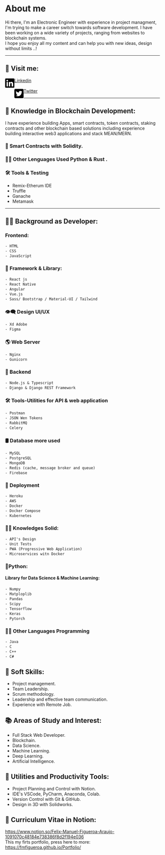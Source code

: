 # About me
Hi there, I'm an Electronic Engineer with experience in project managment, I'm trying to make a career switch towards software development. I have been working on a wide variety of projects, ranging from websites to blockchain systems. <br/>I hope you enjoy all my content and can help you with new ideas, design without limits ..!
<hr> 
<h2>📢 Visit me:</h2>
<a href="https://www.linkedin.com/in/felix-manuel-figueroa-3b91551b/">Linkedin
<img align="left" alt="Felix Figueroa | Linkedin" width="30px" src="https://raw.githubusercontent.com/FMFigueroa/FMFigueroa/master/assets/img/linkedin-brands.svg"/></a>
<br/>
<br/>
<a href="https://twitter.com/FelixM_Figueroa">Twitter
<img align="left" alt="Felix Figueroa | Twitter" width="30px" src="https://raw.githubusercontent.com/FMFigueroa/FMFigueroa/master/assets/img/twitter-square-brands.svg"/></a>
<br/>
<hr/> 

## 🔗 Knowledge in Blockchain Development:
I have experience building Apps, smart contracts, token contracts, staking contracts and other blockchain based solutions including experience building interactive web3 applications and stack MEAN/MERN.
  
### 📃 Smart Contracts with Solidity.
  
### 👨‍💻 Other Lenguages Used Python & Rust .

### 🛠 Tools & Testing
- Remix-Etherum IDE
- Truffle
- Ganache
- Metamask
  
<hr/>
  
## 👨‍💻 Background as Developer:
### Frontend:
    - HTML
    - CSS
    - JavaScript

### 💪 Framework & Library:
    - React js
    - React Native
    - Angular
    - Vue.js
    - Sass/ Bootstrap / Material-UI / Tailwind

### 👁‍🗨 Design UI/UX
    - Xd Adobe
    - Figma
  
### 🌎 Web Server
    - Nginx 
    - Gunicorn
  
###  🧠 Backend
    - Node.js & Typescript
    - Django & Django REST Framework
  
###  🛠 Tools-Utilities for API & web application 
    - Postman
    - JSON Wen Tokens
    - RabbitMQ
    - Celery
 
### 🛢 Database more used
    - MySQL
    - PostgreSQL
    - MongoDB
    - Redis (cache, message broker and queue)
    - Firebase
  
### 🚀 Deployment
    - Heroku
    - AWS
    - Docker
    - Docker Compose
    - Kubernetes
    
### 👨‍💻 Knowledges Solid:
    - API's Design
    - Unit Tests
    - PWA (Progressive Web Application)
    - Microservices witn Docker
     
### 🐍Python:
#### Library for Data Science & Machine Learning:
    - Numpy
    - Matploplib
    - Pandas
    - Scipy
    - Tensorflow
    - Keras
    - Pytorch
  
 ### 👨‍💻 Other Languages Programming
    - Java
    - C
    - C++
    - C#
  
## 📌 Soft Skills:

- Project management.
- Team Leadership.
- Scrum methodology.
- Leadership and effective team communication.
- Experience with Remote Job.

## 📚 Areas of Study and Interest:
- Full Stack Web Developer.
- Blockchain.
- Data Science.
- Machine Learning.
- Deep Learning.
- Artificial Intelligence.

## 💎 Utilities and Productivity Tools:
- Project Planning and Control with Notion.
- IDE's VSCode, PyCharm, Anaconda, Colab.
- Version Control with Git & GitHub.
- Design in 3D with Solidworks.

## 📘 Curriculum Vitae in Notion:
  https://www.notion.so/Felix-Manuel-Figueroa-Araujo-1091070c48184e738386f8d2f194e036
</br>
This my firts portfolio, press here to more: <a href="https://fmfigueroa.github.io/Portfolio/">https://fmfigueroa.github.io/Portfolio/</a>
